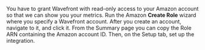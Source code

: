 You have to grant Wavefront with read-only access to your Amazon account so that we can show you your metrics. Run the Amazon **Create Role** wizard where you specify a Wavefront account. After you create an account, navigate to it, and click it. From the Summary page you can copy the Role ARN containing the Amazon account ID. Then, on the Setup tab, set up the integration.
